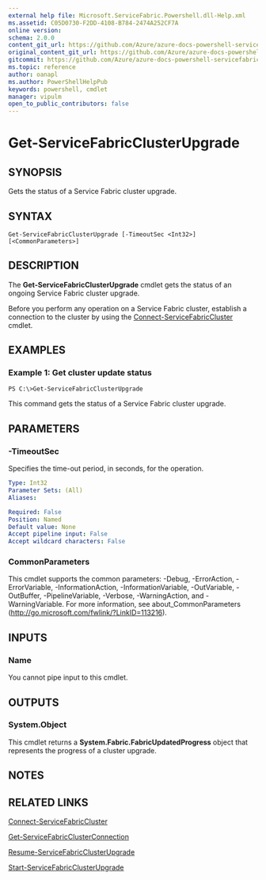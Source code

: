 ```yaml
---
external help file: Microsoft.ServiceFabric.Powershell.dll-Help.xml
ms.assetid: C05D0730-F2DD-4108-B784-2474A252CF7A
online version:
schema: 2.0.0
content_git_url: https://github.com/Azure/azure-docs-powershell-servicefabric/blob/master/service-fabric-cmdlets/ServiceFabric/vlatest/Get-ServiceFabricClusterUpgrade.md
original_content_git_url: https://github.com/Azure/azure-docs-powershell-servicefabric/blob/master/service-fabric-cmdlets/ServiceFabric/vlatest/Get-ServiceFabricClusterUpgrade.md
gitcommit: https://github.com/Azure/azure-docs-powershell-servicefabric/blob/
ms.topic: reference
author: oanapl
ms.author: PowerShellHelpPub
keywords: powershell, cmdlet
manager: vipulm
open_to_public_contributors: false
---
```


# Get-ServiceFabricClusterUpgrade

## SYNOPSIS
Gets the status of a Service Fabric cluster upgrade.

## SYNTAX

```
Get-ServiceFabricClusterUpgrade [-TimeoutSec <Int32>] [<CommonParameters>]
```

## DESCRIPTION
The **Get-ServiceFabricClusterUpgrade** cmdlet gets the status of an ongoing Service Fabric cluster upgrade.

Before you perform any operation on a Service Fabric cluster, establish a connection to the cluster by using the [Connect-ServiceFabricCluster](./Connect-ServiceFabricCluster.md) cmdlet.

## EXAMPLES

### Example 1: Get cluster update status
```
PS C:\>Get-ServiceFabricClusterUpgrade
```

This command gets the status of a Service Fabric cluster upgrade.

## PARAMETERS

### -TimeoutSec
Specifies the time-out period, in seconds, for the operation.

```yaml
Type: Int32
Parameter Sets: (All)
Aliases: 

Required: False
Position: Named
Default value: None
Accept pipeline input: False
Accept wildcard characters: False
```

### CommonParameters
This cmdlet supports the common parameters: -Debug, -ErrorAction, -ErrorVariable, -InformationAction, -InformationVariable, -OutVariable, -OutBuffer, -PipelineVariable, -Verbose, -WarningAction, and -WarningVariable. For more information, see about_CommonParameters (http://go.microsoft.com/fwlink/?LinkID=113216).

## INPUTS

### Name
You cannot pipe input to this cmdlet.

## OUTPUTS

### System.Object
This cmdlet returns a **System.Fabric.FabricUpdatedProgress** object that represents the progress of a cluster upgrade.

## NOTES

## RELATED LINKS

[Connect-ServiceFabricCluster](./Connect-ServiceFabricCluster.md)

[Get-ServiceFabricClusterConnection](./Get-ServiceFabricClusterConnection.md)

[Resume-ServiceFabricClusterUpgrade](./Resume-ServiceFabricClusterUpgrade.md)

[Start-ServiceFabricClusterUpgrade](./Start-ServiceFabricClusterUpgrade.md)
